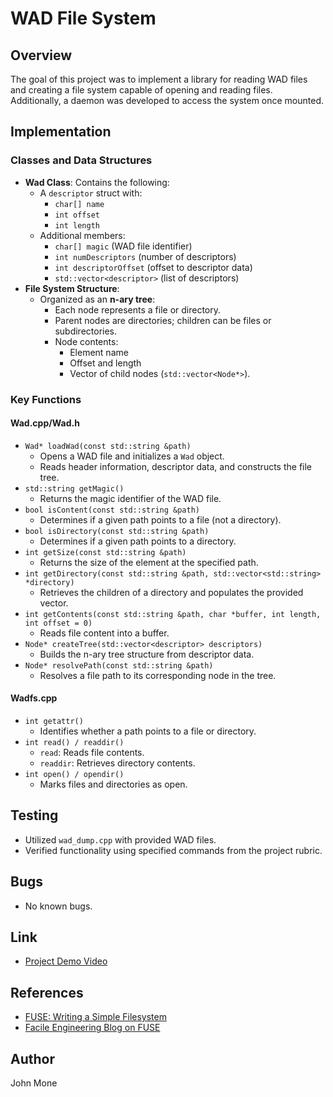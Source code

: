 # WAD File System

## Overview
The goal of this project was to implement a library for reading WAD files and creating a file system capable of opening and reading files. Additionally, a daemon was developed to access the system once mounted.

## Implementation

### Classes and Data Structures
- **Wad Class**: Contains the following:
  - A `descriptor` struct with:
    - `char[] name`
    - `int offset`
    - `int length`
  - Additional members:
    - `char[] magic` (WAD file identifier)
    - `int numDescriptors` (number of descriptors)
    - `int descriptorOffset` (offset to descriptor data)
    - `std::vector<descriptor>` (list of descriptors)
- **File System Structure**:
  - Organized as an **n-ary tree**:
    - Each node represents a file or directory.
    - Parent nodes are directories; children can be files or subdirectories.
    - Node contents:
      - Element name
      - Offset and length
      - Vector of child nodes (`std::vector<Node*>`).

### Key Functions

#### Wad.cpp/Wad.h
- `Wad* loadWad(const std::string &path)`
  - Opens a WAD file and initializes a `Wad` object.
  - Reads header information, descriptor data, and constructs the file tree.
- `std::string getMagic()`
  - Returns the magic identifier of the WAD file.
- `bool isContent(const std::string &path)`
  - Determines if a given path points to a file (not a directory).
- `bool isDirectory(const std::string &path)`
  - Determines if a given path points to a directory.
- `int getSize(const std::string &path)`
  - Returns the size of the element at the specified path.
- `int getDirectory(const std::string &path, std::vector<std::string> *directory)`
  - Retrieves the children of a directory and populates the provided vector.
- `int getContents(const std::string &path, char *buffer, int length, int offset = 0)`
  - Reads file content into a buffer.
- `Node* createTree(std::vector<descriptor> descriptors)`
  - Builds the n-ary tree structure from descriptor data.
- `Node* resolvePath(const std::string &path)`
  - Resolves a file path to its corresponding node in the tree.

#### Wadfs.cpp
- `int getattr()`
  - Identifies whether a path points to a file or directory.
- `int read() / readdir()`
  - `read`: Reads file contents.
  - `readdir`: Retrieves directory contents.
- `int open() / opendir()`
  - Marks files and directories as open.

## Testing
- Utilized `wad_dump.cpp` with provided WAD files.
- Verified functionality using specified commands from the project rubric.

## Bugs
- No known bugs.

## Link
- [Project Demo Video](https://youtu.be/0xs6u8yGhyU)

## References
- [FUSE: Writing a Simple Filesystem](https://www.maastaar.net/fuse/linux/filesystem/c/2016/05/21/writing-asimple-filesystem-using-fuse/)
- [Facile Engineering Blog on FUSE](https://engineering.facile.it/blog/eng/write-filesystem-fuse/)

## Author
John Mone
